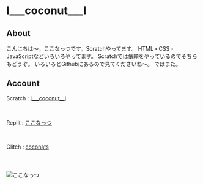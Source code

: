 # l___coconut___l
<h2>About</h2>
こんにちは～。ここなっつです。Scratchやってます。
HTML・CSS・JavaScriptなどいろいろやってます。
Scratchでは依頼をやっているのでそちらもどうぞ。
いろいろとGithubにあるので見てくださいね～。
ではまた。

<h2>Account</h2>
<p>Scratch  :  <a href="https://scratch.mit.edu/users/l___coconut___l/">l___coconut__l</a></p><br>
<p>Replit  :  <a href="https://replit.com/@coconats">ここなっつ</a></p><br>
<p style="padding-bottom:10px;">Glitch  :  <a href="https://glitchcoconats">coconats</a></p><br>

![ここなっつ](https://uploda1.ysklog.net/uploda/96a1699184.png
 "I am coconats")
